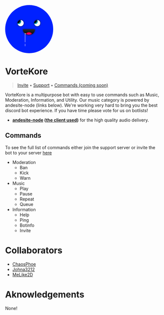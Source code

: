 <div style="align-items: center;">
	<img height="156px" style="border-radius:100%;" src="images/logo.png" alt="logo">
	<h1>VorteKore</h1>
	<blockquote> <a href="https://discordapp.com/api/oauth2/authorize?client_id=634766962378932224&scope=bot&permissions=8">Invite</a> &bullet; <a href="https://discordapp.com/invite/asjkfp8">Support</a> &bullet; <a href="#">Commands (coming soon)</a> </blockquote>
</div>

VorteKore is a multipurpose bot with easy to use commands such as Music, Moderation, Information, and Utility. Our music category is powered by andesite-node (links below). We're working very hard to bring you the best discord bot experience. If you have time please vote for us on botlists!

- **[andesite-node](https://github.com/natanbc/andesite-node) ([the client used](https://npmjs.com/discord.js-andesite))** for the high quality audio delivery.

## Commands

To see the full list of commands either join the support server or invite the bot to your server [here](https://discordapp.com/api/oauth2/authorize?client_id=634766962378932224&scope=bot&permissions=8)

- Moderation
  - Ban
  - Kick
  - Warn
- Music
  - Play
  - Pause
  - Repeat
  - Queue
- Information
  -	Help
  - Ping
  - Botinfo
  - Invite

# Collaborators

- [ChaosPhoe](https://github.com/ChaosPhoe)
- [Johna3212](https://github.com/johna3212)
- [MeLike2D](https://github.com/MeLike2D)

# Aknowledgements

None!

